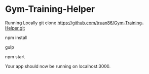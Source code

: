 # Gym-Training-Helper

Running Locally
git clone https://github.com/truan86/Gym-Training-Helper.git

npm install

gulp

npm start

Your app should now be running on localhost:3000.

